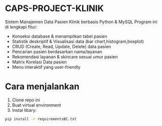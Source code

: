 # CAPS-PROJECT-KLINIK
Sistem Manajemen Data Pasien Klinik berbasis Python & MySQL
Program ini di lengkapi fitur:
- Konseksi database & menampilkan tabel pasien
- Statistik deskriptif & Visualisasi data (bar chart,histogram,boxplot)
- CRUD (Create, Read, Update, Delete) data pasien
- Pencarian pasien berdasarkan nama/layanan
- Rekomendasi layanan & skincare sesuai umur pasien
- Matrix Korelasi Data pasien
- Menu interaktif yang user-friendly

# Cara menjalankan 
1. Clone repo ini
2. Buat virtual environment
3. Instal libary:
```bash
pip install -r requirementsBC.txt


